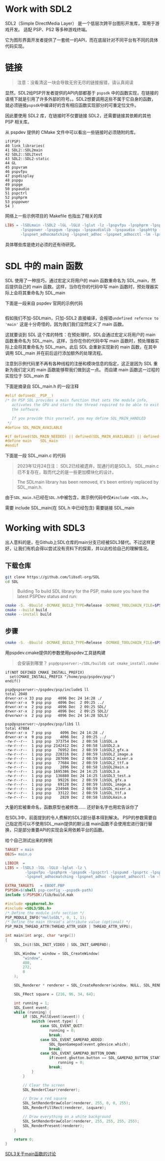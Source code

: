 # Work with SDL2

SDL2（Simple DirectMedia Layer） 是一个低层次跨平台图形开发库，常用于游戏开发。
适配 PSP、PS2 等多种游戏终端。

它为图形界面开发者提供了一套统一的API，而在底层针对不同平台有不同的具体代码实现。
# 链接

> 注意：没看清这一块会导致无穷无尽的链接报错，请认真阅读

显然，SDL2给PSP开发者提供的API内部都基于 `pspsdk` 中的函数实现，在链接的语境下就是引用了许多外部的符号。。SDL2想要调用这些不属于它自身的函数，就必须链接`pspsdk`中编译好的含有相应函数实现部分的可重定位文件。

因此要使用 SDL2 库，在链接时不仅要链接 SDL2，还需要链接其依赖的其他 PSP 相关库。

从 pspdev 提供的 CMake 文件中可以看出一些链接时必须随附的库。

```
if(PSP)
40 link_libraries(
41 SDL2::SDL2main
42 SDL2::SDL2test
43 SDL2::SDL2-static
44 GL
45 pspvram
46 pspvfpu
47 pspdisplay
48 pspgu
49 pspge
50 pspaudio
51 pspctrl
52 psphprm
53 psppower
54 )
```

网络上一些示例项目的 Makefile 也指出了相关的库

```Makefile
LIBS = -lSDLmain -lSDL2 -lGL -lGLU -lglut -lz -lpspvfpu -lpsphprm -lpspsdk -lpspctrl -lpspumd -lpsprtc \
       -lpsppower -lpspgum -lpspgu -lpspaudiolib -lpspaudio -lpsphttp -lpspssl -lpspwlan \
	   -lpspnet_adhocmatching -lpspnet_adhoc -lpspnet_adhocctl -lm -lpspvram
```

具体哪些库是绝对必须的还有待研究。

# SDL 中的 main 函数

SDL 使用了一种技巧，通过宏定义将用户的 main 函数重命名为 SDL_main，然后提供自己的 main 函数。这样，当你在你的代码中写 main 函数时，预处理器实际上会将其重命名为 SDL_main

下面是一段来自 pspdev 官网的示例代码
```

```

假如我们不加-SDLmain，只加-SDL2 直接编译，会报错`undefined refernce to 'main'`
这是十分奇怪的，因为我们我们显然定义了 main 函数。

这就要谈到 SDL 这个库的特性：在预处理时，SDL会通过宏定义将用户的 main 函数重命名为 SDL_main。这样，当你在你的代码中写 main 函数时，预处理器实际上会将其重命名为 SDL_main。此后 SDL 会重新实现新的 main 函数，在其中调用 SDL_main 并在前后运行添加额外的处理流程。

注意到示例代码里不再有各种线程的注册和模块信息的指定，这正是因为 SDL 重新为我们定义的 main 函数能够帮我们做到这一点。
而自建 main 函数这一过程的实现位于 SDL_main 库

下面是摘录自 SDL_main.h 的一段注释

```c
#elif defined(__PSP__)
/* On PSP SDL provides a main function that sets the module info,
   activates the GPU and starts the thread required to be able to exit
   the software.

   If you provide this yourself, you may define SDL_MAIN_HANDLED
 */
#define SDL_MAIN_AVAILABLE
```
```c
#if defined(SDL_MAIN_NEEDED) || defined(SDL_MAIN_AVAILABLE) || defined(SDL_MAIN_USE_CALLBACKS)
#define main    SDL_main
#endif
```
下面是一段 SDL_main.c 的代码
> 2023年12月24日注：
> SDL2已经被遗弃，现通行的是SDL3。
> SDL_main.c已不复存在，取而代之的是一些更加模块化的设计。

> The SDLmain library has been removed, it's been entirely replaced by SDL_main.h.

由于`SDL_main.h`已经在`SDL.h`中被包含，故示例代码中仅`#include <SDL.h>`。

需要 include SDL_main(在 SDL.h 中已经包含)
需要链接 SDL_main

# Working with SDL3
出人意料的是，在Github上SDL仓库的main分支已经被SDL3替代。不过这样更好，让我们有机会得以尝试没有资料下的探索，并以此检验自己的理解情况。

## 下载仓库
```bash
git clone https://github.com/libsdl-org/SDL
cd SDL
```

>Building
>To build SDL library for the PSP, make sure you have the latest PSPDev status and run:
```bash
cmake -S. -Bbuild -DCMAKE_BUILD_TYPE=Release -DCMAKE_TOOLCHAIN_FILE=$PSPDEV/psp/share/pspdev.cmake
cmake --build build
cmake --install build
```

## 步骤

```bash
cmake -S. -Bbuild -DCMAKE_BUILD_TYPE=Release -DCMAKE_TOOLCHAIN_FILE=$PSPDEV/psp/share/pspdev.cmake
```
用pspdev.cmake提供的参数使用pspdev工具链构建

>会安装到哪里？
`psp@pspserver:~/SDL/build$ cat cmake_install.cmake`
```
if(NOT DEFINED CMAKE_INSTALL_PREFIX)
  set(CMAKE_INSTALL_PREFIX "/home/psp/pspdev/psp")
endif()
```

```
psp@pspserver:~/pspdev/psp/include$ ll
total 2048
drwxr-xr-x 33 psp psp   4096 Dec 24 14:28 ./
drwxr-xr-x  9 psp psp   4096 Dec  2 09:25 ../
drwxr-xr-x  2 psp psp   4096 Dec  2 09:25 SDL/
drwxr-xr-x  2 psp psp   4096 Dec  2 09:25 SDL2/
drwxrwxr-x  2 psp psp   4096 Dec 24 14:28 SDL3/
```

```
psp@pspserver:~/pspdev/psp/lib$ ll
total 47884
drwxr-xr-x  7 psp psp    4096 Dec 24 14:28 ./
drwxr-xr-x  9 psp psp    4096 Dec  2 09:25 ../
-rw-r--r--  1 psp psp  373754 Dec  2 08:58 libSDL.a
-rw-r--r--  1 psp psp 2142412 Dec  2 08:58 libSDL2.a
-rw-r--r--  1 psp psp   76952 Dec  2 08:59 libSDL2_gfx.a
-rw-r--r--  1 psp psp  228316 Dec  2 08:59 libSDL2_image.a
-rw-r--r--  1 psp psp  287696 Dec  2 08:59 libSDL2_mixer.a
-rw-r--r--  1 psp psp   77684 Dec  2 08:59 libSDL2_ttf.a
-rw-r--r--  1 psp psp    2896 Dec  2 08:58 libSDL2main.a
-rw-r--r--  1 psp psp 1695386 Dec 24 14:25 libSDL3.a
-rw-r--r--  1 psp psp  136880 Dec 24 14:25 libSDL3_test.a
-rw-r--r--  1 psp psp   99226 Dec  2 08:59 libSDL_gfx.a
-rw-r--r--  1 psp psp   69128 Dec  2 08:59 libSDL_image.a
-rw-r--r--  1 psp psp  234946 Dec  2 08:59 libSDL_mixer.a
-rw-r--r--  1 psp psp   33122 Dec  2 08:59 libSDL_ttf.a
-rw-r--r--  1 psp psp    2820 Dec  2 08:58 libSDLmain.a
```

大量的宏被重命名，函数原型也被修改……
还好新名字也用宏告诉你了

在SDL3中，前面提到的令人费解的SDL2部分基本得到解决。
PSP的参数需要自己指定而可以不使用SDL_main提供的默认值
main函数不会使用宏进行强行替换，只是部分重要API的实现会采用依赖平台的函数。

给个自己测试出来的样例
```Makefile
TARGET = main
OBJS= main.o

LIBDIR  =
LIBS = -lSDL3 -lGL -lGLU -lglut -lz \
         -lpspvfpu -lpsphprm -lpspsdk -lpspctrl -lpspumd -lpsprtc -lpsppower -lpspgum -lpspgu -lpspaudiolib -lpspaudio -lpsphttp -lpspssl -lpspwlan \
         -lpspnet_adhocmatching -lpspnet_adhoc -lpspnet_adhocctl -lm -lpspvram

EXTRA_TARGETS   = EBOOT.PBP
PSPSDK=$(shell psp-config --pspsdk-path)
include $(PSPSDK)/lib/build.mak
```

```C
#include <pspkernel.h>
#include <SDL3/SDL.h>
/* Define the module info section */
PSP_MODULE_INFO("HelloSDL", 0, 1, 1);
/* Define the main thread's attribute value (optional) */
PSP_MAIN_THREAD_ATTR(THREAD_ATTR_USER | THREAD_ATTR_VFPU);

int main(int argc, char *argv[])
{
    SDL_Init(SDL_INIT_VIDEO | SDL_INIT_GAMEPAD);

    SDL_Window * window = SDL_CreateWindow(
        "window",
        480,
        272,
        0
    );

    SDL_Renderer * renderer = SDL_CreateRenderer(window, NULL, SDL_RENDERER_ACCELERATED);

    SDL_FRect square = {216, 96, 34, 64}; 

    int running = 1;
    SDL_Event event;
    while (running) { 
        if (SDL_PollEvent(&event)) {
            switch (event.type) {
                case SDL_EVENT_QUIT:
                    running = 0;
                    break;
                case SDL_EVENT_GAMEPAD_ADDED:
                    SDL_OpenGamepad(event.gdevice.which);
                    break;
                case SDL_EVENT_GAMEPAD_BUTTON_DOWN:
                    if(event.gbutton.button == SDL_GAMEPAD_BUTTON_START)
                        running = 0;
                    break;
            }
        }

        // Clear the screen
        SDL_RenderClear(renderer);

        // Draw a red square
        SDL_SetRenderDrawColor(renderer, 255, 0, 0, 255);
        SDL_RenderFillRect(renderer, &square);

        // Draw everything on a white background
        SDL_SetRenderDrawColor(renderer, 255, 255, 255, 255);
        SDL_RenderPresent(renderer);
    }

    return 0;
}
```


[SDL3关于main函数的讨论](https://wiki.libsdl.org/SDL3/README/main-functions)